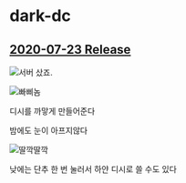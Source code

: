 # dark-dc

## [2020-07-23 Release](https://github.com/lunarinside/dark-dc/releases/tag/1.0.0)

![서버 샀죠.](https://user-images.githubusercontent.com/68681398/88279452-0fbdd200-cd1f-11ea-9e23-e5f576ad9c1f.png)

![빠삐놈](https://user-images.githubusercontent.com/68681398/88280002-fbc6a000-cd1f-11ea-8d93-54831bcc76be.png)

디시를 까맣게 만들어준다

밤에도 눈이 아프지않다

![딸깍딸깍](https://user-images.githubusercontent.com/68681398/88280540-f3bb3000-cd20-11ea-8f35-df9f23bd92e8.gif)

낮에는 단추 한 번 눌러서 하얀 디시로 쓸 수도 있다
